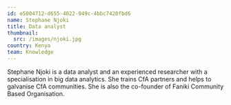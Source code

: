 ```yaml
---
id: e5004712-d655-4022-949c-4bbc7420fbd6
name: Stephane Njoki
title: Data analyst
thumbnail:
  src: /images/njoki.jpg
country: Kenya
team: Knowledge
---
```


Stephane Njoki is a data analyst and an experienced researcher with a specialisation in big data analytics. She trains CfA partners and helps to galvanise CfA communities. She is also the co-founder of Faniki Community Based Organisation.
